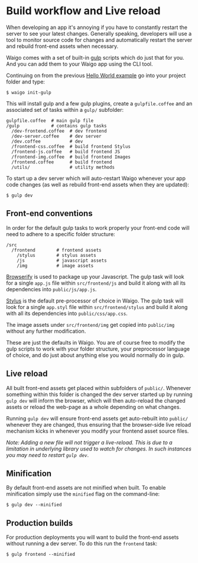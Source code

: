 # Build workflow and Live reload

When developing an app it's annoying if you have to constantly restart the server to see your latest changes. Generally speaking, developers will use a tool to monitor source code for changes and automatically restart the server and rebuild front-end assets when necessary.

Waigo comes with a set of built-in [gulp](http://gulpjs.com/) scripts which do just that for you. And you can add them to your Waigo app using the CLI tool.

Continuing on from the previous [Hello World example](RunningHelloWorld.md) go into your project folder and type:

```shell
$ waigo init-gulp
```

This will install gulp and a few gulp plugins, create a `gulpfile.coffee` and an associated set of tasks within a `gulp/` subfolder:

```
gulpfile.coffee  # main gulp file 
/gulp            # contains gulp tasks
  /dev-frontend.coffee  # dev frontend
  /dev-server.coffee    # dev server
  /dev.coffee           # dev
  /frontend-css.coffee  # build frontend Stylus
  /frontend-js.coffee   # build frontend JS
  /frontend-img.coffee  # build frontend Images
  /frontend.coffee      # build frontend
  /utils/               # utility methods
```

To start up a dev server which will auto-restart Waigo whenever your app code changes (as well as rebuild front-end assets when they are updated):

```shell
$ gulp dev
```

## Front-end conventions

In order for the default gulp tasks to work properly your front-end code will need to adhere to a specific folder structure:

```
/src
  /frontend        # frontend assets
    /stylus        # stylus assets
    /js            # javascript assets
    /img           # image assets
```

[Browserify](http://browserify.org/) is used to package up your Javascript. The gulp task will look for a single `app.js` file within `src/frontend/js`  and build it along with all its dependencies into `public/js/app.js`.

[Stylus](http://stylus-lang.com/) is the default pre-processor of choice in Waigo. The gulp task will look for a single `app.styl` file within `src/frontend/stylus` and build it along with all its dependencies into `public/css/app.css`.

The image assets under `src/frontend/img` get copied into `public/img` without any further modification.

These are just the defaults in Waigo. You are of course free to modify the gulp scripts to work with your folder structure, your preprocessor language of choice, and do just about anything else you would normally do in gulp.


## Live reload

All built front-end assets get placed within subfolders of `public/`. Whenever something within this folder is changed the dev server started up by running `gulp dev` will inform the browser, which will then auto-reload the changed assets or reload the web-page as a whole depending on what changes.

Running `gulp dev` will ensure front-end assets get auto-rebuilt into `public/` whenever they are changed, thus ensuring that the browser-side live reload mechanism kicks in 
whenever you modify your frontend asset source files.

_Note: Adding a new file will not trigger a live-reload. This is due to a 
limitation in underlying library used to watch for changes. In such instances you 
may need to restart `gulp dev`_.

## Minification

By default front-end assets are not minified when built. To enable minification simply use the `minified` flag on the command-line:

```shell
$ gulp dev --minified
```

## Production builds

For production deployments you will want to build the front-end assets without running a dev server. To do this run the `frontend` task:

```shell
$ gulp frontend --minified
```






